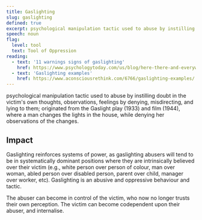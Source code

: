 ```yaml
---
title: Gaslighting
slug: gaslighting
defined: true
excerpt: psychological manipulation tactic used to abuse by instilling doubt in the victim's own thoughts, observations, feelings by denying, misdirecting, and lying to them; from the Gaslight play (1933) and film (1944)
speech: noun
flag:
  level: tool
  text: Tool of Oppression
reading:
  - text: '11 warnings signs of gaslighting'
    href: https://www.psychologytoday.com/us/blog/here-there-and-everywhere/201701/11-warning-signs-gaslighting
  - text: 'Gaslighting examples'
    href: https://www.aconsciousrethink.com/6766/gaslighting-examples/
---
```


psychological manipulation tactic used to abuse by instilling doubt in the victim's own thoughts, observations, feelings by denying, misdirecting, and lying to them; originated from the Gaslight play (1933) and film (1944), where a man changes the lights in the house, while denying her observations of the changes.

## Impact

Gaslighting reinforces systems of power, as gaslighting abusers will tend to be in systematically dominant positions where they are intrinsically believed over their victim (e.g., white person over person of colour, man over woman, abled person over disabled person, parent over child, manager over worker, etc). Gaslighting is an abusive and oppressive behaviour and tactic.

The abuser can become in control of the victim, who now no longer trusts their own perception. The victim can become codependent upon their abuser, and internalise.

